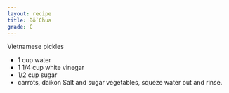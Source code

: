 ```yaml
---
layout: recipe
title: Đồ Chua
grade: C
---
```

<!-- stub -->
Vietnamese pickles
<!-- endstub -->

- 1 cup water
- 1 1/4 cup white vinegar
- 1/2 cup sugar
- carrots, daikon
Salt and sugar vegetables, squeze water out and rinse.

